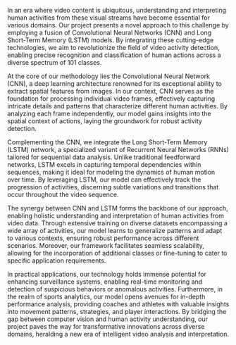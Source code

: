 In an era where video content is ubiquitous, understanding and interpreting human activities from these visual streams have become essential for various domains. Our project presents a novel approach to this challenge by employing a fusion of Convolutional Neural Networks (CNN) and Long Short-Term Memory (LSTM) models. By integrating these cutting-edge technologies, we aim to revolutionize the field of video activity detection, enabling precise recognition and classification of human actions across a diverse spectrum of 101 classes.

At the core of our methodology lies the Convolutional Neural Network (CNN), a deep learning architecture renowned for its exceptional ability to extract spatial features from images. In our context, CNN serves as the foundation for processing individual video frames, effectively capturing intricate details and patterns that characterize different human activities. By analyzing each frame independently, our model gains insights into the spatial context of actions, laying the groundwork for robust activity detection.

Complementing the CNN, we integrate the Long Short-Term Memory (LSTM) network, a specialized variant of Recurrent Neural Networks (RNNs) tailored for sequential data analysis. Unlike traditional feedforward networks, LSTM excels in capturing temporal dependencies within sequences, making it ideal for modeling the dynamics of human motion over time. By leveraging LSTM, our model can effectively track the progression of activities, discerning subtle variations and transitions that occur throughout the video sequence.

The synergy between CNN and LSTM forms the backbone of our approach, enabling holistic understanding and interpretation of human activities from video data. Through extensive training on diverse datasets encompassing a wide array of activities, our model learns to generalize patterns and adapt to various contexts, ensuring robust performance across different scenarios. Moreover, our framework facilitates seamless scalability, allowing for the incorporation of additional classes or fine-tuning to cater to specific application requirements.

In practical applications, our technology holds immense potential for enhancing surveillance systems, enabling real-time monitoring and detection of suspicious behaviors or anomalous activities. Furthermore, in the realm of sports analytics, our model opens avenues for in-depth performance analysis, providing coaches and athletes with valuable insights into movement patterns, strategies, and player interactions. By bridging the gap between computer vision and human activity understanding, our project paves the way for transformative innovations across diverse domains, heralding a new era of intelligent video analysis and interpretation.
